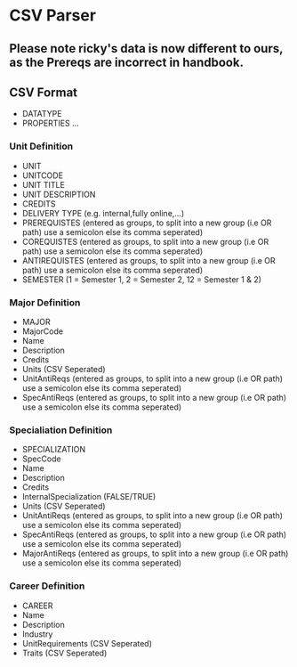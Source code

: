 # CSV Parser
## Please note ricky's data is now different to ours, as the Prereqs are incorrect in handbook.
## CSV Format
- DATATYPE
- PROPERTIES
...
### Unit Definition
- UNIT
- UNITCODE
- UNIT TITLE
- UNIT DESCRIPTION
- CREDITS
- DELIVERY TYPE (e.g. internal,fully online,...)
- PREREQUISTES (entered as groups, to split into a new group (i.e OR path) use a semicolon else its comma seperated)
- COREQUISTES (entered as groups, to split into a new group (i.e OR path) use a semicolon else its comma seperated)
- ANTIREQUISTES (entered as groups, to split into a new group (i.e OR path) use a semicolon else its comma seperated)
- SEMESTER (1 = Semester 1, 2 = Semester 2, 12 = Semester 1 & 2)
### Major Definition
- MAJOR
- MajorCode
- Name
- Description
- Credits
- Units (CSV Seperated)
- UnitAntiReqs (entered as groups, to split into a new group (i.e OR path) use a semicolon else its comma seperated)
- SpecAntiReqs (entered as groups, to split into a new group (i.e OR path) use a semicolon else its comma seperated)
### Specialiation Definition
- SPECIALIZATION
- SpecCode
- Name
- Description
- Credits
- InternalSpecialization (FALSE/TRUE)
- Units (CSV Seperated)
- UnitAntiReqs (entered as groups, to split into a new group (i.e OR path) use a semicolon else its comma seperated)
- SpecAntiReqs (entered as groups, to split into a new group (i.e OR path) use a semicolon else its comma seperated)
- MajorAntiReqs (entered as groups, to split into a new group (i.e OR path) use a semicolon else its comma seperated)
### Career Definition
- CAREER
- Name
- Description
- Industry
- UnitRequirements (CSV Seperated)
- Traits (CSV Seperated)